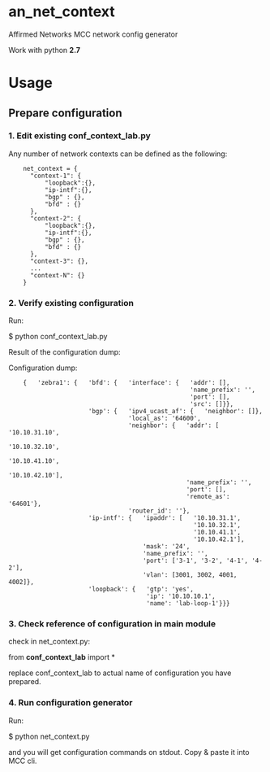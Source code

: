# an_net_context
Affirmed Networks MCC network config generator

Work with python **2.7**

# Usage
## Prepare configuration

### 1. Edit existing conf_context_lab.py
Any number of network contexts can be defined as the following:

        net_context = {
          "context-1": {
              "loopback":{},
              "ip-intf":{},
              "bgp" : {},
              "bfd" : {}
          },
          "context-2": {
              "loopback":{},
              "ip-intf":{},
              "bgp" : {},
              "bfd" : {}
          },
          "context-3": {},
          ...
          "context-N": {}
        }

### 2. Verify existing configuration
Run: 

$ python conf_context_lab.py

Result of the configuration dump:

Configuration dump:

        {   'zebra1': {   'bfd': {   'interface': {   'addr': [],
                                                      'name_prefix': '',
                                                      'port': [],
                                                      'src': []}},
                          'bgp': {   'ipv4_ucast_af': {   'neighbor': []},
                                     'local_as': '64600',
                                     'neighbor': {   'addr': [   '10.10.31.10',
                                                                 '10.10.32.10',
                                                                 '10.10.41.10',
                                                                 '10.10.42.10'],
                                                     'name_prefix': '',
                                                     'port': [],
                                                     'remote_as': '64601'},
                                     'router_id': ''},
                          'ip-intf': {   'ipaddr': [   '10.10.31.1',
                                                       '10.10.32.1',
                                                       '10.10.41.1',
                                                       '10.10.42.1'],
                                         'mask': '24',
                                         'name_prefix': '',
                                         'port': ['3-1', '3-2', '4-1', '4-2'],
                                         'vlan': [3001, 3002, 4001, 4002]},
                          'loopback': {   'gtp': 'yes',
                                          'ip': '10.10.10.1',
                                          'name': 'lab-loop-1'}}}

### 3. Check reference of configuration in main module
check in net_context.py:

from **conf_context_lab** import *

replace conf_context_lab to actual name of configuration you have prepared.


### 4. Run configuration generator
Run:

$ python net_context.py

and you will get configuration commands on stdout. Copy & paste it into MCC cli.

